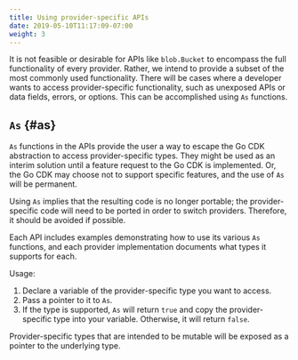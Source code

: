 ```yaml
---
title: Using provider-specific APIs
date: 2019-05-10T11:17:09-07:00
weight: 3
---
```


It is not feasible or desirable for APIs like `blob.Bucket` to encompass the
full functionality of every provider. Rather, we intend to provide a subset
of the most commonly used functionality. There will be cases where a
developer wants to access provider-specific functionality, such as unexposed
APIs or data fields, errors, or options. This can be accomplished using `As`
functions.

<!--more-->

## `As` {#as}

`As` functions in the APIs provide the user a way to escape the Go CDK
abstraction to access provider-specific types. They might be used as an
interim solution until a feature request to the Go CDK is implemented. Or,
the Go CDK may choose not to support specific features, and the use of `As`
will be permanent.

Using `As` implies that the resulting code is no longer portable; the
provider-specific code will need to be ported in order to switch providers.
Therefore, it should be avoided if possible.

Each API includes examples demonstrating how to use its various `As`
functions, and each provider implementation documents what types it supports
for each.

Usage:

1. Declare a variable of the provider-specific type you want to access.
2. Pass a pointer to it to `As`.
3. If the type is supported, `As` will return `true` and copy the
   provider-specific type into your variable. Otherwise, it will return `false`.

Provider-specific types that are intended to be mutable will be exposed
as a pointer to the underlying type.
